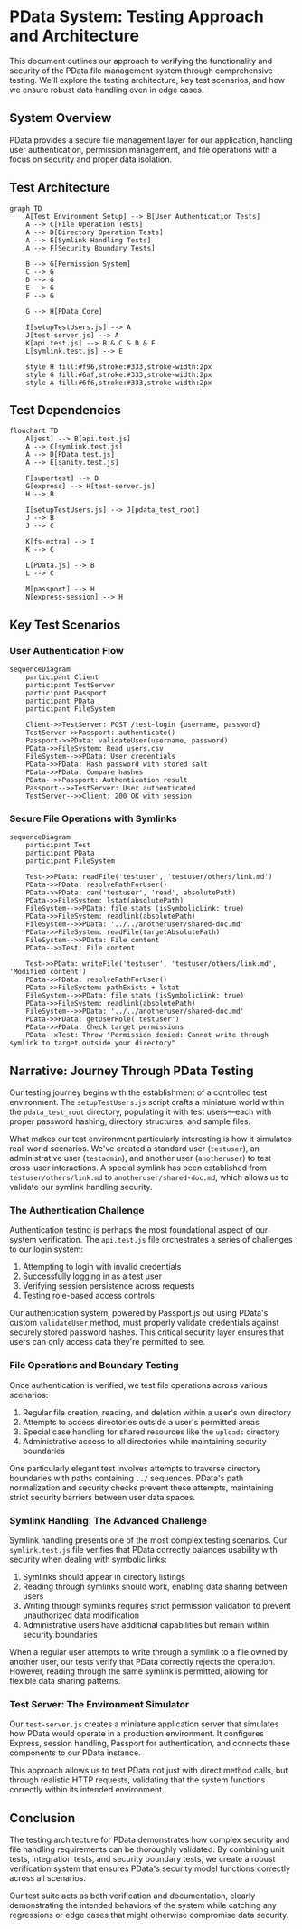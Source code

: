 # PData System: Testing Approach and Architecture

This document outlines our approach to verifying the functionality and security of the PData file management system through comprehensive testing. We'll explore the testing architecture, key test scenarios, and how we ensure robust data handling even in edge cases.

## System Overview

PData provides a secure file management layer for our application, handling user authentication, permission management, and file operations with a focus on security and proper data isolation.

## Test Architecture

```mermaid
graph TD
    A[Test Environment Setup] --> B[User Authentication Tests]
    A --> C[File Operation Tests]
    A --> D[Directory Operation Tests]
    A --> E[Symlink Handling Tests]
    A --> F[Security Boundary Tests]
    
    B --> G[Permission System]
    C --> G
    D --> G
    E --> G
    F --> G
    
    G --> H[PData Core]
    
    I[setupTestUsers.js] --> A
    J[test-server.js] --> A
    K[api.test.js] --> B & C & D & F
    L[symlink.test.js] --> E
    
    style H fill:#f96,stroke:#333,stroke-width:2px
    style G fill:#6af,stroke:#333,stroke-width:2px
    style A fill:#6f6,stroke:#333,stroke-width:2px
```

## Test Dependencies

```mermaid
flowchart TD
    A[jest] --> B[api.test.js]
    A --> C[symlink.test.js]
    A --> D[PData.test.js]
    A --> E[sanity.test.js]
    
    F[supertest] --> B
    G[express] --> H[test-server.js]
    H --> B
    
    I[setupTestUsers.js] --> J[pdata_test_root]
    J --> B
    J --> C
    
    K[fs-extra] --> I
    K --> C
    
    L[PData.js] --> B
    L --> C
    
    M[passport] --> H
    N[express-session] --> H
```

## Key Test Scenarios

### User Authentication Flow

```mermaid
sequenceDiagram
    participant Client
    participant TestServer
    participant Passport
    participant PData
    participant FileSystem
    
    Client->>TestServer: POST /test-login {username, password}
    TestServer->>Passport: authenticate()
    Passport->>PData: validateUser(username, password)
    PData->>FileSystem: Read users.csv
    FileSystem-->>PData: User credentials
    PData->>PData: Hash password with stored salt
    PData->>PData: Compare hashes
    PData-->>Passport: Authentication result
    Passport-->>TestServer: User authenticated
    TestServer-->>Client: 200 OK with session
```

### Secure File Operations with Symlinks

```mermaid
sequenceDiagram
    participant Test
    participant PData
    participant FileSystem
    
    Test->>PData: readFile('testuser', 'testuser/others/link.md')
    PData->>PData: resolvePathForUser()
    PData->>PData: can('testuser', 'read', absolutePath)
    PData->>FileSystem: lstat(absolutePath)
    FileSystem-->>PData: file stats (isSymbolicLink: true)
    PData->>FileSystem: readlink(absolutePath)
    FileSystem-->>PData: '../../anotheruser/shared-doc.md'
    PData->>FileSystem: readFile(targetAbsolutePath)
    FileSystem-->>PData: File content
    PData-->>Test: File content

    Test->>PData: writeFile('testuser', 'testuser/others/link.md', 'Modified content')
    PData->>PData: resolvePathForUser()
    PData->>FileSystem: pathExists + lstat
    FileSystem-->>PData: file stats (isSymbolicLink: true)
    PData->>FileSystem: readlink(absolutePath)
    FileSystem-->>PData: '../../anotheruser/shared-doc.md'
    PData->>PData: getUserRole('testuser')
    PData->>PData: Check target permissions
    PData--xTest: Throw "Permission denied: Cannot write through symlink to target outside your directory"
```

## Narrative: Journey Through PData Testing

Our testing journey begins with the establishment of a controlled test environment. The `setupTestUsers.js` script crafts a miniature world within the `pdata_test_root` directory, populating it with test users—each with proper password hashing, directory structures, and sample files.

What makes our test environment particularly interesting is how it simulates real-world scenarios. We've created a standard user (`testuser`), an administrative user (`testadmin`), and another user (`anotheruser`) to test cross-user interactions. A special symlink has been established from `testuser/others/link.md` to `anotheruser/shared-doc.md`, which allows us to validate our symlink handling security.

### The Authentication Challenge

Authentication testing is perhaps the most foundational aspect of our system verification. The `api.test.js` file orchestrates a series of challenges to our login system:

1. Attempting to login with invalid credentials
2. Successfully logging in as a test user
3. Verifying session persistence across requests
4. Testing role-based access controls

Our authentication system, powered by Passport.js but using PData's custom `validateUser` method, must properly validate credentials against securely stored password hashes. This critical security layer ensures that users can only access data they're permitted to see.

### File Operations and Boundary Testing

Once authentication is verified, we test file operations across various scenarios:

1. Regular file creation, reading, and deletion within a user's own directory
2. Attempts to access directories outside a user's permitted areas
3. Special case handling for shared resources like the `uploads` directory
4. Administrative access to all directories while maintaining security boundaries

One particularly elegant test involves attempts to traverse directory boundaries with paths containing `../` sequences. PData's path normalization and security checks prevent these attempts, maintaining strict security barriers between user data spaces.

### Symlink Handling: The Advanced Challenge

Symlink handling presents one of the most complex testing scenarios. Our `symlink.test.js` file verifies that PData correctly balances usability with security when dealing with symbolic links:

1. Symlinks should appear in directory listings
2. Reading through symlinks should work, enabling data sharing between users
3. Writing through symlinks requires strict permission validation to prevent unauthorized data modification
4. Administrative users have additional capabilities but remain within security boundaries

When a regular user attempts to write through a symlink to a file owned by another user, our tests verify that PData correctly rejects the operation. However, reading through the same symlink is permitted, allowing for flexible data sharing patterns.

### Test Server: The Environment Simulator

Our `test-server.js` creates a miniature application server that simulates how PData would operate in a production environment. It configures Express, session handling, Passport for authentication, and connects these components to our PData instance.

This approach allows us to test PData not just with direct method calls, but through realistic HTTP requests, validating that the system functions correctly within its intended environment.

## Conclusion

The testing architecture for PData demonstrates how complex security and file handling requirements can be thoroughly validated. By combining unit tests, integration tests, and security boundary tests, we create a robust verification system that ensures PData's security model functions correctly across all scenarios.

Our test suite acts as both verification and documentation, clearly demonstrating the intended behaviors of the system while catching any regressions or edge cases that might otherwise compromise data security.
